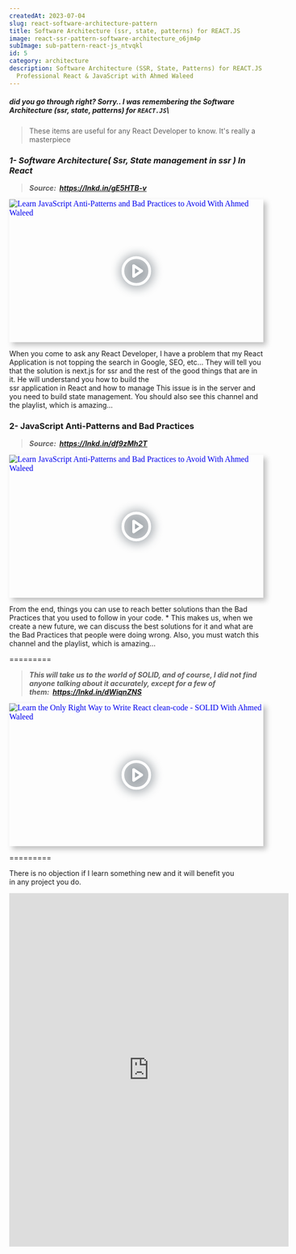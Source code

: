 ```yaml
---
createdAt: 2023-07-04
slug: react-software-architecture-pattern
title: Software Architecture (ssr, state, patterns) for REACT.JS
image: react-ssr-pattern-software-architecture_o6jm4p
subImage: sub-pattern-react-js_ntvqkl
id: 5
category: architecture
description: Software Architecture (SSR, State, Patterns) for REACT.JS -
  Professional React & JavaScript with Ahmed Waleed
---
```

##### did you go through right? Sorry.. I was remembering the Software Architecture (ssr, state, patterns) for `REACT.JS`\

> These items are useful for any React Developer to know. It's really a masterpiece

### ***1- Software Architecture( Ssr, State management in ssr ) In React***

> ***Source:  <https://lnkd.in/gE5HTB-v>***

<div style="width:100%;max-width:800px;box-shadow:6px 6px 10px hsl(206.5,0%,75%)"><div style="position:relative;padding-bottom:56.15%;height:0;overflow:hidden"><iframe style="position:absolute;top:0;left:0;width:100%;height:100%;border:0" loading="lazy" srcdoc="<style>* {padding: 0;margin: 0;overflow: hidden;}body, html {height: 100%;}img, svg {position: absolute;width:100%;top: 0;bottom: 0;margin: auto;}svg {filter: drop-shadow(1px 1px 10px hsl(206.5, 70.7%, 8%));transition: all 250ms ease-in-out;}body:hover svg {filter: drop-shadow(1px 1px 10px hsl(206.5, 0%, 10%));transform: scale(1.2);}</style><a href='https://www.youtube.com/embed/qD5q7T8exRc?autoplay=1'><img src='https://img.youtube.com/vi/qD5q7T8exRc/hqdefault.jpg' alt='Learn JavaScript Anti-Patterns and Bad Practices to Avoid With Ahmed Waleed'>
<svg xmlns='http://www.w3.org/2000/svg' width='64' height='64' viewBox='0 0 24 24' fill='none' stroke='#ffffff' stroke-width='2' stroke-linecap='round' stroke-linejoin='round' class='feather feather-play-circle'><circle cx='12' cy='12' r='10'></circle><polygon points='10 8 16 12 10 16 10 8'></polygon></svg></a>" src="https://www.youtube.com/embed/qD5q7T8exRc" title="Learn JavaScript Anti-Patterns and Bad Practices to Avoid With Ahmed Waleed" frameborder="0" allow="accelerometer; autoplay; clipboard-write; encrypted-media; gyroscope; picture-in-picture" allowfullscreen></iframe></div></div>

When you come to ask any React Developer, I have a problem that my React Application is not topping the search in Google, SEO, etc... They will tell you that the solution is next.js for ssr and the rest of the good things that are in it. He will understand you how to build the\
ssr application in React and how to manage This issue is in the server and you need to build state management. You should also see this channel and the playlist, which is amazing...

### 2- JavaScript Anti-Patterns and Bad Practices

> ***Source:  <https://lnkd.in/df9zMh2T>***

<div style="width:100%;max-width:800px;box-shadow:6px 6px 10px hsl(206.5,0%,75%)"><div style="position:relative;padding-bottom:56.15%;height:0;overflow:hidden"><iframe style="position:absolute;top:0;left:0;width:100%;height:100%;border:0" loading="lazy" srcdoc="<style>* {padding: 0;margin: 0;overflow: hidden;}body, html {height: 100%;}img, svg {position: absolute;width:100%;top: 0;bottom: 0;margin: auto;}svg {filter: drop-shadow(1px 1px 10px hsl(206.5, 70.7%, 8%));transition: all 250ms ease-in-out;}body:hover svg {filter: drop-shadow(1px 1px 10px hsl(206.5, 0%, 10%));transform: scale(1.2);}</style><a href='https://www.youtube.com/embed/qD5q7T8exRc?autoplay=1'><img src='https://img.youtube.com/vi/qD5q7T8exRc/hqdefault.jpg' alt='Learn JavaScript Anti-Patterns and Bad Practices to Avoid With Ahmed Waleed'>
<svg xmlns='http://www.w3.org/2000/svg' width='64' height='64' viewBox='0 0 24 24' fill='none' stroke='#ffffff' stroke-width='2' stroke-linecap='round' stroke-linejoin='round' class='feather feather-play-circle'><circle cx='12' cy='12' r='10'></circle><polygon points='10 8 16 12 10 16 10 8'></polygon></svg></a>" src="https://www.youtube.com/embed/qD5q7T8exRc" title="Learn JavaScript Anti-Patterns and Bad Practices to Avoid With Ahmed Waleed" frameborder="0" allow="accelerometer; autoplay; clipboard-write; encrypted-media; gyroscope; picture-in-picture" allowfullscreen></iframe></div></div>

From the end, things you can use to reach better solutions than the Bad Practices that you used to follow in your code. * This makes us, when we create a new future, we can discuss the best solutions for it and what are the Bad Practices that people were doing wrong. Also, you must watch this channel and the playlist, which is amazing...

\=========

> ***This will take us to the world of SOLID, and of course, I did not find anyone talking about it accurately, except for a few of them:  <https://lnkd.in/dWiqnZNS>***

<div style="width:100%;max-width:800px;box-shadow:6px 6px 10px hsl(206.5,0%,75%)"><div style="position:relative;padding-bottom:56.15%;height:0;overflow:hidden"><iframe style="position:absolute;top:0;left:0;width:100%;height:100%;border:0" loading="lazy" srcdoc="<style>* {padding: 0;margin: 0;overflow: hidden;}body, html {height: 100%;}img, svg {position: absolute;width:100%;top: 0;bottom: 0;margin: auto;}svg {filter: drop-shadow(1px 1px 10px hsl(206.5, 70.7%, 8%));transition: all 250ms ease-in-out;}body:hover svg {filter: drop-shadow(1px 1px 10px hsl(206.5, 0%, 10%));transform: scale(1.2);}</style><a href='https://www.youtube.com/embed/MSq_DCRxOxw?autoplay=1'><img src='https://img.youtube.com/vi/MSq_DCRxOxw/hqdefault.jpg' alt='Learn the Only Right Way to Write React clean-code - SOLID With Ahmed Waleed'>
<svg xmlns='http://www.w3.org/2000/svg' width='64' height='64' viewBox='0 0 24 24' fill='none' stroke='#ffffff' stroke-width='2' stroke-linecap='round' stroke-linejoin='round' class='feather feather-play-circle'><circle cx='12' cy='12' r='10'></circle><polygon points='10 8 16 12 10 16 10 8'></polygon></svg></a>" src="https://www.youtube.com/embed/MSq_DCRxOxw" title="Learn the Only Right Way to Write React clean-code - SOLID With Ahmed Waleed" frameborder="0" allow="accelerometer; autoplay; clipboard-write; encrypted-media; gyroscope; picture-in-picture" allowfullscreen></iframe></div></div>

\========= 

There is no objection if I learn something new and it will benefit you\
in any project you do.

<iframe src="https://www.linkedin.com/embed/feed/update/urn:li:share:7016736919392776192" height="700px" width="554" frameborder="0" allowfullscreen="" title="Embedded post"></iframe>